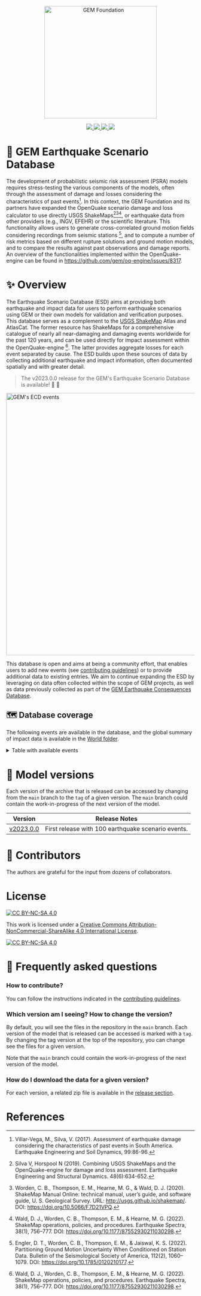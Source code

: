 
<div align='center'>
<p align="center">
    <img src="https://upload.wikimedia.org/wikipedia/commons/thumb/5/5b/Global_Earthquake_Model_Logo.png/440px-Global_Earthquake_Model_Logo.png" alt="GEM Foundation" width="300"/>
</p>
<a href='./earthquake_scenarios/'>
    <img src='https://img.shields.io/badge/Earthquake_Scenarios-green?style=for-the-badge'>
</a>
<a href='./World/'>
    <img src='https://img.shields.io/badge/Global_coverage-gray?style=for-the-badge'>
</a>
<a href='./contribute_guidelines.md'>
    <img src='https://img.shields.io/badge/Contribute-orange?style=for-the-badge'>
</a>
<a href='LICENSE.txt'>
    <img src='https://img.shields.io/badge/LICENSE-blue?style=for-the-badge'>
</a>
</div>

# 🔎 GEM Earthquake Scenario Database

The development of probabilistic seismic risk assessment (PSRA) models requires stress-testing the various components of the models, often through the assessment of damage and losses considering the characteristics of past events[^1]. In this context, the GEM Foundation and its partners have expanded the OpenQuake scenario damage and loss calculator to use directly USGS ShakeMaps[^2][^3][^4], or earthquake data from other providers (e.g., INGV, EFEHR) or the scientific literature. This functionality allows users to generate cross-correlated ground motion fields considering recordings from seismic stations [^5], and to compute a number of risk metrics based on different rupture solutions and ground motion models, and to compare the results against past observations and damage reports. An overview of the functionalities implemented within the OpenQuake-engine can be found in https://github.com/gem/oq-engine/issues/8317.

# ✨ Overview

The Earthquake Scenario Database (ESD) aims at providing both earthquake and impact data for users to perform earthquake scenarios using GEM or their own models for validation and verification purposes. This database serves as a complement to the [USGS ShakeMap](https://earthquake.usgs.gov/data/shakemap/) Atlas and AtlasCat. The former resource has ShakeMaps for a comprehensive catalogue of nearly all near-damaging and damaging events worldwide for the past 120 years, and can be used directly for impact assessment within the OpenQuake-engine [^4]. The latter provides aggregate losses for each event separated by cause. The ESD builds upon these sources of data by collecting additional earthquake and impact information, often documented spatially and with greater detail.

> The v2023.0.0 release for the GEM's Earthquake Scenario Database is available! 🥳 🚀

<div align='left'>
    <img src="./World/eq_events.png" alt="GEM's ECD events" width="700"/>
</div>

This database is open and aims at being a community effort, that enables users to add new events (see [contributing guidelines](./contribute_guidelines.md)) or to provide additional data to existing entries. We aim to continue expanding the ESD by leveraging on data often collected within the scope of GEM projects, as well as data previously collected as part of the [GEM Earthquake Consequences Database](https://www.globalquakemodel.org/gempublications/Introduction-to-the-GEM-Earthquake-Consequences-Database-(GEMECD)).

## 🗺️ Database coverage

The following events are available in the database, and the global summary of impact data is available in the [World folder](./World).

<details>
<summary> Table with available events
</summary>

|     | Country                                 |   Year | Event_Name                                                                    |   Mw |   Depth_(km) | Max_Intensity_(MMI)          |
|----:|:----------------------------------------|-------:|:------------------------------------------------------------------------------|-----:|-------------:|:-----------------------------|
|   0 | Albania                                 |   2019 | [Durres](./Albania/20191126_M6.4_Albania)                                     | 6.4  |        22    | VIII                         |
|   1 | Algeria                                 |   2003 | [Boumerdes_2003](./Algeria/20030521_M6.8_Boumerdes)                           | 6.8  |        12    | IX-X                         |
|   2 | Australia                               |   1989 | [Newcastle](./Australia/19891227_M5.4_Newcastle)                              | 5.4  |        10    | VIII                         |
|   3 | Botswana                                |   2017 | [Moijabana_2017](./Botswana/20170403_M6.5_Moijabana)                          | 6.46 |        23.5  | VIII                         |
|   4 | Chile                                   |   1960 | [Valdivia_1960](./Chile/19600522_M9.5_Valdivia)                               | 9.5  |        25    | IX                           |
|   5 | Chile                                   |   2010 | [Maule_2010](./Chile/20100227_M8.8_Maule)                                     | 8.8  |        30    | VIII                         |
|   6 | Chile                                   |   2014 | [Iquique_2014](./Chile/20140401_M8.2_Iquique)                                 | 8.2  |        38.9  | VIII                         |
|   7 | Chile                                   |   2015 | [Illapel_2015](./Chile/20150916_M8.3_Illapel)                                 | 8.3  |        22.44 | VIII                         |
|   8 | Colombia                                |   1983 | [Popayán_1983 ](./Colombia/19830331_M5.6_Popayan)                             | 5.6  |        15    | VIII                         |
|   9 | Colombia                                |   1994 | [Cacua_1994](./Colombia/19940606_M6.8_Cauca)                                  | 6.8  |        10    | IX                           |
|  10 | Colombia                                |   1999 | [Armenia_1999](./Colombia/19990125_M6.1_Armenia)                              | 6.1  |        15    | IX                           |
|  11 | Colombia                                |   2004 | [Pizarro_2004](./Colombia/20041115_M7.2_Pizarro)                              | 7.2  |        15    | VIII                         |
|  12 | Colombia                                |   2008 | [Quetame_2008](./Colombia/20080524_M5.9_Quetame)                              | 5.9  |        10    | VII                          |
|  13 | Colombia                                |   2023 | [El Calvario](./Colombia/20230817_M6.1_ElCalvario)                            | 6.1  |        10    | VII                          |
|  14 | Costa Rica                              |   1991 | [Limon](./Costa Rica/19910422_M7.6_Limon)                                     | 7.6  |        10    | VIII                         |
|  15 | Costa Rica                              |   2009 | [Cinchona](./Costa Rica/20090108_M6.1_Cinchona)                               | 6.2  |         4.6  | IX in Cinchona e Isla Bonita |
|  16 | Costa Rica                              |   2012 | [Nicoya](./Costa Rica/20120905_M7.6_Nicoya)                                   | 7.6  |        15.4  | VII                          |
|  17 | Costa Rica                              |   2017 | [Puntarenas_2017](./Costa Rica/20171113_M6.5_Puntarenas)                      | 6.5  |        22    | VIII                         |
|  18 | Croatia                                 |   2020 | [Petrijna_2020](./Croatia/20201229_M6.3_Petrijna)                             | 6.4  |        10    | IX                           |
|  19 | Croatia                                 |   2020 | [Zagreb_2020](./Croatia/20200322_M5.1_Zagreb)                                 | 5.3  |        10    | VIII                         |
|  20 | Cyprus                                  |   1996 | [Cyprus](./Cyprus/19961009_M6.8_Cyprus)                                       | 6.8  |        33    | VI                           |
|  21 | Ecuador                                 |   2016 | [Pedernales_2016](./Ecuador/20160416_M7.8_Pedernales)                         | 7.8  |        17    | IX                           |
|  22 | Egypt                                   |   1992 | [Cairo_1992](./Egypt/19921012_M5.9_Cairo)                                     | 5.8  |        21.5  | VIII                         |
|  23 | El Salvador                             |   2001 | [Subduction_2001](./El Salvador/20010113_M7.7_Subduction)                     | 7.7  |        39    | VIII                         |
|  24 | El Salvador                             |   2001 | [San Vicente](./El Salvador/20010213_M6.6_SanVicente)                         | 6.6  |        13    | VIII                         |
|  25 | Greece                                  |   1981 | [GulfofCorinth_1981](./Greece/19810224_M6.7_GulfofCorinth)                    | 6.7  |        33    | IX                           |
|  26 | Greece                                  |   1981 | [GulfofCorinth_1981](./Greece/19810225_M6.4_GulfofCorinth)                    | 6.4  |        33    | IX                           |
|  27 | Greece                                  |   1981 | [GulfofCorinth_1981](./Greece/19810000_Sequence_GulfOfCorinth)                | 6.7  |        33    | IX                           |
|  28 | Greece                                  |   1986 | [Kalamata_1986](./Greece/19860913_M6.0_Kalamata)                              | 6    |        11.2  | X                            |
|  29 | Greece                                  |   1988 | [Elia_1988](./Greece/19881016_M5.88_Elia)                                     | 5.9  |        25.2  | VII                          |
|  30 | Greece                                  |   1995 | [Aigio_1995](./Greece/19950615_M6.4_Aigio)                                    | 6.5  |        14.2  | VIII                         |
|  31 | Greece                                  |   1995 | [KozaniGrevena_1995](./Greece/19950513_M6.5_KozaniGrevena)                    | 6.6  |        14    | VIII                         |
|  32 | Greece                                  |   1999 | [Athens_1999](./Greece/19990907_M5.9_Athens)                                  | 6    |        10    | IX                           |
|  33 | Greece                                  |   2014 | [Kefalonia_2014](./Greece/20140126_M6.1_Kefalonia)                            | 6.1  |         8    | VIII                         |
|  34 | Greece                                  |   2014 | [Kefalonia_2014](./Greece/20140203_M6.0_Kefalonia)                            | 6    |         5    | VII                          |
|  35 | Greece                                  |   2014 | [Kefalonia_2014](./Greece/20140000_Sequence_Kefalonia)                        | 6.1  |         8    | VII                          |
|  36 | Greece                                  |   2015 | [Lefkada_2015](./Greece/20151117_M6.5_Lefkada)                                | 6.5  |        11    | VIII                         |
|  37 | Greece                                  |   2017 | [AegeanSea_2017](./Greece/20170612_M6.3_AegeanSea)                            | 6.3  |        12    | VII                          |
|  38 | Greece                                  |   2020 | [AegeanSea_2020](./Greece/20201030_M7_AegeanSea)                              | 7    |        21    | VIII                         |
|  39 | Haiti                                   |   2010 | [Haiti](./Haiti/20100112_M7.0_Haiti)                                          | 7    |        13    | IX                           |
|  40 | Haiti                                   |   2021 | [Haiti](./Haiti/20210814_M7.2_Haiti)                                          | 7.2  |        10    | VIII                         |
|  41 | Iceland                                 |   2000 | [Iceland](./Iceland/20000617_M5.87_Iceland)                                   | 6.5  |        10    | VIII                         |
|  42 | Iceland                                 |   2000 | [Iceland_2000](./Iceland/20000620_M6.46_Iceland)                              | 6.5  |        10    | IX                           |
|  43 | Iceland                                 |   2008 | [Iceland_2008](./Iceland/20080529_M6.32_Iceland)                              | 6.3  |         9    | VIII                         |
|  44 | India, China, Nepal, Bhutan, Bangladesh |   2011 | [Sikkim_2011](./India, China, Nepal, Bhutan, Bangladesh/20110918_M6.9_Sikkim) | 6.9  |        50    | VIII                         |
|  45 | Indonesia                               |   2006 | [Yogyakarta](./Indonesia/20060527_M6.4_Yogyakarta)                            | 6.4  |        12.5  | VIII                         |
|  46 | Indonesia                               |   2009 | [Padang ](./Indonesia/20090930_M7.6_Padang)                                   | 7.6  |        81    | VIII                         |
|  47 | Iran                                    |   1978 | [Tabas](./Iran/19780916_M7.3_Tabas)                                           | 7.3  |        33    | IX                           |
|  48 | Iran                                    |   1990 | [Manjil-Rudbar](./Iran/19900620_M7.4_Manjil-Rudbar)                           | 7.4  |        18.5  | IX                           |
|  49 | Iran                                    |   1997 | [Qayen](./Iran/19970510_M7.2_Qayen)                                           | 7.2  |        10    | IX                           |
|  50 | Iran                                    |   1997 | [Golestan](./Iran/19970228_M6.1_Golestan)                                     | 6.1  |        10    | VIII                         |
|  51 | Iran                                    |   2003 | [Bam](./Iran/20031226_M6.6_Bam)                                               | 6.6  |        10    | IX                           |
|  52 | Iran                                    |   2005 | [Zarand](./Iran/20050222_M6.5_Zarand)                                         | 6.5  |        14    | VIII                         |
|  53 | Iran                                    |   2012 | [Ahar-Varzaghan](./Iran/20120811_M6.4_Ahar-Varzaghan)                         | 6.4  |        11    | VII                          |
|  54 | Iran                                    |   2012 | [Ahar-Varzaghan](./Iran/20120811_M6.2_Ahar-Varzaghan)                         | 6.2  |        12    | VIII                         |
|  55 | Iran                                    |   2012 | [Ahar-Varzaghan](./Iran/20120000_Sequence_Ahar-Varzaghan)                     | 6.4  |        11    | VII                          |
|  56 | Iran                                    |   2017 | [Sarpole-Zahab](./Iran/20171112_M7.3_SarpoleZahab)                            | 7.3  |        18.1  | IX                           |
|  57 | Italy                                   |   1980 | [Irpinia_1980](./Italy/19801123_M6.9_Irpinia)                                 | 6.9  |        10    | X                            |
|  58 | Italy                                   |   1990 | [Augusta_1990](./Italy/19901213_M5.61_Augusta)                                | 5.6  |        11.1  | VIII                         |
|  59 | Italy                                   |   1997 | [UmbriaMarche_1997](./Italy/19970000_Sequence_UmbriaMarche)                   | 5.7  |        10    | X                            |
|  60 | Italy                                   |   1997 | [UmbriaMarche_1997](./Italy/19971014_M5.86_UmbriaMarche)                      | 5.5  |        10    | VII                          |
|  61 | Italy                                   |   1997 | [UmbriaMarche_1997](./Italy/19970926_M5.97_UmbriaMarche)                      | 6    |        10    | VIII                         |
|  62 | Italy                                   |   1997 | [UmbriaMarche_1997](./Italy/19970926_M5.72_UmbriaMarche)                      | 5.7  |        10    | VIII                         |
|  63 | Italy                                   |   2002 | [Molise_2002](./Italy/20021031_M5.74_Molise)                                  | 5.9  |        10    | VII                          |
|  64 | Italy                                   |   2002 | [Molise_2002](./Italy/20021101_M5.72_Molise)                                  | 5.8  |        10    | VII                          |
|  65 | Italy                                   |   2002 | [Molise_2002](./Italy/20020000_Sequence_Molise)                               | 5.9  |        10    | VIII                         |
|  66 | Italy                                   |   2004 | [Gardone_2004](./Italy/20041124_M4.99_Gardone)                                | 5.1  |        17.2  | VIII                         |
|  67 | Italy                                   |   2009 | [Laquila_2009](./Italy/20090406_M6.18_Laquila)                                | 6.3  |         8.8  | VIII                         |
|  68 | Italy                                   |   2009 | [Laquila_2009](./Italy/20090407_M5.4_Laquila)                                 | 5.5  |        15.1  | VI                           |
|  69 | Italy                                   |   2009 | [Laquila_2009](./Italy/20090000_Sequence_Laquila)                             | 6.3  |         8.8  | X                            |
|  70 | Italy                                   |   2012 | [EmiliaRomagna_2012](./Italy/20120520_M5.8_EmiliaRomagna)                     | 6    |         6.3  | VIII                         |
|  71 | Italy                                   |   2012 | [EmiliaRomagna_2012](./Italy/20120529_M5.6_EmiliaRomagna)                     | 5.8  |        10.2  | VIII                         |
|  72 | Italy                                   |   2012 | [EmiliaRomagna_2012](./Italy/20120000_Sequence_EmiliaRomagna)                 | 6    |         6.3  | VIII                         |
|  73 | Italy                                   |   2016 | [CentralItaly_2016](./Italy/20161026_M6.09_CentralItaly)                      | 6.1  |        10    | VIII                         |
|  74 | Italy                                   |   2016 | [CentralItaly_2016](./Italy/20160824_M6.21_CentralItaly)                      | 6.2  |         4.44 | IX                           |
|  75 | Italy                                   |   2016 | [CentralItaly](./Italy/20162017_Sequence_CentralItaly)                        | 6.6  |         4.44 | IX                           |
|  76 | Italy                                   |   2016 | [CentralItaly_2016](./Italy/20161030_M6.5_CentralItaly)                       | 6.6  |         8    | IX                           |
|  77 | Italy                                   |   2017 | [CentralItaly_2017](./Italy/20170118_M5.95_CentralItaly)                      | 5.7  |         7    | VII                          |
|  78 | Japan                                   |   1995 | [Kobe_1995](./Japan/19950117_M6.9_Kobe)                                       | 6.9  |        21.9  | IX                           |
|  79 | Japan                                   |   2011 | [Tōhoku_2011](./Japan/20110311_M9.1_Tohoku)                                   | 9.1  |        29    | VIII                         |
|  80 | Japan                                   |   2016 | [Kumamoto_2016](./Japan/20160416_M7.0_Kumamoto)                               | 7    |        10    | IX                           |
|  81 | Japan                                   |   2018 | [Osaka_2018](./Japan/20180618_M5.5_Osaka)                                     | 5.5  |        10.3  | VIII                         |
|  82 | Japan                                   |   2018 | [HokkaidoEasternIburi_2018](./Japan/20180906_M6.6_HokkaidoEasternIburi)       | 6.6  |        35    | X                            |
|  83 | Japan                                   |   2019 | [Yamagata_2019](./Japan/20190618_M6.4_Yamagata)                               | 6.4  |        12    | VII                          |
|  84 | Mexico                                  |   1985 | [Mexico_Michoacan ](./Mexico/19850919_M8.1_Michoacan)                         | 8.1  |        15    | VII                          |
|  85 | Mexico                                  |   1999 | [Oaxaca_1999](./Mexico/19990930_M7.4_Oaxaca)                                  | 7.4  |        39    | VIII                         |
|  86 | Mexico                                  |   2017 | [Chiapas_2017](./Mexico/20170908_M8.2_Chiapas)                                | 8.2  |        45.9  | VII                          |
|  87 | Mexico                                  |   2017 | [Puebla_2017](./Mexico/20170919_M7.1_Puebla)                                  | 7.1  |        51.2  | VIII                         |
|  88 | Mexico                                  |   2021 | [Guerrero_2021](./Mexico/20210907_M7.1_Guerrero)                              | 7.1  |        10    | VIII                         |
|  89 | Mexico                                  |   2020 | [Oaxaca_2020](./Mexico /20200623_M7.4_Oaxaca)                                 | 7.4  |        22.6  | VIII                         |
|  90 | Morocco                                 |   2004 | [AlHoceima_2004](./Morocco/20040224_M6.3_AlHoceima)                           | 6.3  |        12.2  | IX                           |
|  91 | Nepal, India, China, Bangladesh         |   2015 | [Gorkha_2015](./Nepal, India, China, Bangladesh/20150425_M7.8_Gorkha)         | 7.8  |         8.22 | IX                           |
|  92 | Netherlands                             |   1992 | [Roermond_1992](./Netherlands/19920413_M5.3_Roermond)                         | 5.4  |        21.2  | VIII                         |
|  93 | New_Zealand                             |   2010 | [Canterbury_2010](./New_Zealand/20100904_M7.0_Canterbury)                     | 7    |        12    | VIII                         |
|  94 | New_Zealand                             |   2011 | [Christchurch_2011](./New_Zealand/20110222_M6.1_Christchurch)                 | 6.1  |         5.9  | IX                           |
|  95 | Pakistan, India, Afghanistan            |   2005 | [Kashmir](./Pakistan, India, Afghanistan/20051008_M7.6_Kashmir)               | 7.6  |        26    | IX                           |
|  96 | Peru                                    |   2007 | [Pisco_2007](./Peru/20070815_M7.9_Pisco)                                      | 7.9  |        40    | VIII                         |
|  97 | Romania                                 |   1990 | [Vrancea_1990](./Romania/19900531_M6.31_Vrancea)                              | 6.3  |        88.2  | V                            |
|  98 | Romania                                 |   1990 | [Vrancea_1990](./Romania/19900530_Sequence_Vrancea)                           | 7    |        89.3  | VIII                         |
|  99 | Romania                                 |   1990 | [Vrancea_1990](./Romania/19900530_M6.95_Vrancea)                              | 7    |        89.3  | VIII                         |
| 100 | Serbia                                  |   2010 | [Kraljevo](./Serbia/20101103_M5.52_Kraljevo)                                  | 5.5  |         0.9  | VI                           |
| 101 | Spain                                   |   2011 | [Lorca_2011](./Spain/20110511_M5.1_Lorca)                                     | 5.1  |         1    | VI                           |
| 102 | Tanzania, Uganda                        |   2016 | [Bukoba_2016](./Tanzania, Uganda/20160910_M5.9_Bukoba)                        | 5.9  |        40    | VII                          |
| 103 | Turkey                                  |   1992 | [Erzincan](./Turkey/19920313_M6.68_Erzincan)                                  | 6.7  |        27.2  | VIII                         |
| 104 | Turkey                                  |   1995 | [Dinar](./Turkey/19951001_M6.42_Dinar)                                        | 6.4  |        33    | VIII                         |
| 105 | Turkey                                  |   1998 | [AdanaCeyhan_1998](./Turkey/19980627_M6.28_AdanaCeyhan)                       | 6.3  |        33    | IV                           |
| 106 | Turkey                                  |   1999 | [Duzce_1999](./Turkey/19991112_M6.71_Duzce)                                   | 7.2  |        10    | IX                           |
| 107 | Turkey                                  |   1999 | [Izmit](./Turkey/19990817_M7.53_Izmit)                                        | 7.6  |        17    | X                            |
| 108 | Turkey                                  |   2011 | [Van_2011](./Turkey/20111023_M7.1_Van)                                        | 7.1  |        18    | VIII                         |
| 109 | Turkey                                  |   2023 | [CentralTurkey_2023](./Turkey/20230206_M7.8_KahramanmarasGaziantep)           | 7.8  |        10    | XII                          |

</details>

# 🚀 Model versions

Each version of the archive that is released can be accessed by changing from the `main` branch to the `tag` of a given version.
The `main` branch could contain the work-in-progress of the next version of the model.

| Version   | Release Notes                                                            |
|-----------|--------------------------------------------------------------------------|
| [v2023.0.0](https://github.com/gem/ecd/tree/v2023.0.0) | First release with 100 earthquake scenario events.|

# 🌟 Contributors

The authors are grateful for the input from dozens of collaborators. 

# License
[![CC BY-NC-SA 4.0][cc-by-nc-sa-shield]][cc-by-nc-sa]

This work is licensed under a
[Creative Commons Attribution-NonCommercial-ShareAlike 4.0 International License][cc-by-nc-sa].

[![CC BY-NC-SA 4.0][cc-by-nc-sa-image]][cc-by-nc-sa]

[cc-by-nc-sa]: http://creativecommons.org/licenses/by-nc-sa/4.0/
[cc-by-nc-sa-image]: https://licensebuttons.net/l/by-nc-sa/4.0/88x31.png
[cc-by-nc-sa-shield]: https://img.shields.io/badge/License-CC%20BY--NC--SA%204.0-lightgrey.svg

# 🤔 Frequently asked questions

### How to contribute?

You can follow the instructions indicated in the [contributing guidelines](./contribute_guidelines.md).

### Which version am I seeing? How to change the version?

By default, you will see the files in the repository in the `main` branch. Each version of the model that is released can be accessed is marked with a `tag`. By changing the tag version at the top of the repository, you can change see the files for a given version.

Note that the `main` branch could contain the work-in-progress of the next version of the model.

### How do I download the data for a given version?

For each version, a related zip file is available in the [release section](https://github.com/gem/global_exposure_model/releases).

# References
[^1]: Villar-Vega, M., Silva, V. (2017). Assessment of earthquake damage considering the characteristics of past events in South America. Earthquake Engineering and Soil Dynamics, 99:86-96.
[^2]: Silva V, Horspool N (2019). Combining USGS ShakeMaps and the OpenQuake-engine for damage and loss assessment. Earthquake Engineering and Structural Dynamics. 48(6):634-652.
[^3]: Worden, C. B., Thompson, E. M., Hearne, M. G., & Wald, D. J. (2020). ShakeMap Manual Online: technical manual, user’s guide, and software guide, U. S. Geological Survey. URL: http://usgs.github.io/shakemap/. DOI: https://doi.org/10.5066/F7D21VPQ.
[^4]: Wald, D. J., Worden, C. B., Thompson, E. M., & Hearne, M. G. (2022). ShakeMap operations, policies, and procedures. Earthquake Spectra, 38(1), 756–777. DOI: https://doi.org/10.1177/87552930211030298.
[^5]: Engler, D. T., Worden, C. B., Thompson, E. M., & Jaiswal, K. S. (2022). Partitioning Ground Motion Uncertainty When Conditioned on Station Data. Bulletin of the Seismological Society of America, 112(2), 1060–1079. DOI: https://doi.org/10.1785/0120210177.
